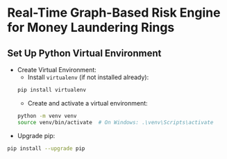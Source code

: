 # Real-Time Graph-Based Risk Engine for Money Laundering Rings

## Set Up Python Virtual Environment

* Create Virtual Environment:
    * Install ```virtualenv``` (if not installed already):
    ```bash
    pip install virtualenv
    ```
    * Create and activate a virtual environment:
    ```bash
    python -m venv venv
    source venv/bin/activate  # On Windows: .\venv\Scripts\activate
    ```
* Upgrade pip:
```bash
pip install --upgrade pip
```